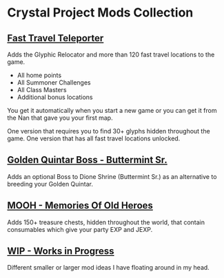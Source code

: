 # Crystal Project Mods Collection

## [Fast Travel Teleporter](mods/Fast%20Travel%20Teleporter/)
Adds the Glyphic Relocator and more than 120 fast travel locations to the game.

- All home points
- All Summoner Challenges
- All Class Masters
- Additional bonus locations

You get it automatically when you start a new game or you can get it from the Nan that gave you your first map.

One version that requires you to find 30+ glyphs hidden throughout the game.
One version that has all fast travel locations unlocked.

## [Golden Quintar Boss - Buttermint Sr.](mods/Golden%20Quintar%20Boss/)
Adds an optional Boss to Dione Shrine (Buttermint Sr.) as an alternative to breeding your Golden Quintar.

## [MOOH - Memories Of Old Heroes](mods/MOOH/)
Adds 150+ treasure chests, hidden throughout the world, that contain consumables which give your party EXP and JEXP.

## [WIP - Works in Progress](mods/WIP/)
Different smaller or larger mod ideas I have floating around in my head.